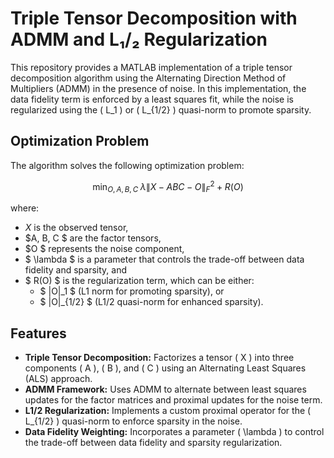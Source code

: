 # Triple Tensor Decomposition with ADMM and L₁/₂ Regularization

This repository provides a MATLAB implementation of a triple tensor decomposition algorithm using the Alternating Direction Method of Multipliers (ADMM) in the presence of noise. In this implementation, the data fidelity term is enforced by a least squares fit, while the noise is regularized using the \( L_1 \) or \( L_{1/2} \) quasi-norm to promote sparsity.

## Optimization Problem

The algorithm solves the following optimization problem:

$$
\min_{O, A, B, C} \; \lambda \|X - ABC - O\|_F^2 + R(O)
$$


where:
- $X$ is the observed tensor,
- $A, B, C $ are the factor tensors,
- $O $ represents the noise component,
- $ \lambda $ is a parameter that controls the trade-off between data fidelity and sparsity, and
- $ R(O) $ is the regularization term, which can be either:
  - $ \|O\|_1 $ (L1 norm for promoting sparsity), or
  - $ \|O\|_{1/2} $ (L1/2 quasi-norm for enhanced sparsity).

## Features

- **Triple Tensor Decomposition:** Factorizes a tensor \( X \) into three components \( A \), \( B \), and \( C \) using an Alternating Least Squares (ALS) approach.
- **ADMM Framework:** Uses ADMM to alternate between least squares updates for the factor matrices and proximal updates for the noise term.
- **L1/2 Regularization:** Implements a custom proximal operator for the \( L_{1/2} \) quasi-norm to enforce sparsity in the noise.
- **Data Fidelity Weighting:** Incorporates a parameter \( \lambda \) to control the trade-off between data fidelity and sparsity regularization.
